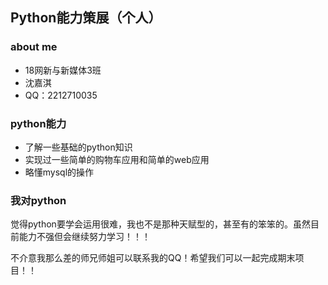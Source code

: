 ## Python能力策展（个人）
### about me
- 18网新与新媒体3班
- 沈嘉淇
- QQ：2212710035

### python能力
- 了解一些基础的python知识
- 实现过一些简单的购物车应用和简单的web应用
- 略懂mysql的操作

### 我对python
觉得python要学会运用很难，我也不是那种天赋型的，甚至有的笨笨的。虽然目前能力不强但会继续努力学习！！！

不介意我那么差的师兄师姐可以联系我的QQ！希望我们可以一起完成期末项目！！
